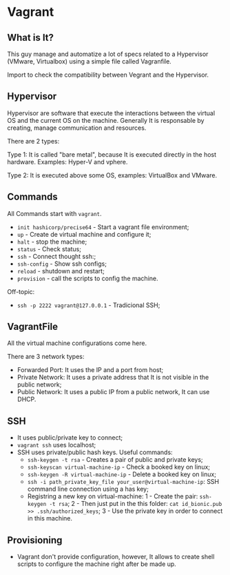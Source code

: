 # Vagrant

## What is It?

This guy manage and automatize a lot of specs related to a Hypervisor (VMware, Virtualbox) using a simple file called Vagranfile.

Import to check the compatibility between Vegrant and the Hypervisor.

## Hypervisor

Hypervisor are software that execute the interactions between the virtual OS and the current OS on the machine. Generally It is responsable by creating, manage communication and resources.

There are 2 types:

Type 1: It is called "bare metal", because It is executed directly in the host hardware. Examples: Hyper-V and vphere.

Type 2: It is executed above some OS, examples: VirtualBox and VMware.

## Commands

All Commands start with `vagrant`.

- `init hashicorp/precise64` - Start a vagrant file environment;
- `up` - Create de virtual machine and configure it;
- `halt` - stop the machine;
- `status` - Check status;
- `ssh` - Connect thought ssh:;
- `ssh-config` - Show ssh configs;
- `reload` - shutdown and restart;
- `provision` - call the scripts to config the machine.

Off-topic:

- `ssh -p 2222 vagrant@127.0.0.1` - Tradicional SSH;


## VagrantFile

All the virtual machine configurations come here.

There are 3 network types: 

- Forwarded Port: It uses the IP and a port from host; 
- Private Network: It uses a private address that It is not visible in the public network;
- Public Network: It uses a public IP from a public network, It can use DHCP.

## SSH

- It uses public/private key to connect;
- `vagrant ssh` uses localhost;
- SSH uses private/public hash keys. Useful commands:
    - `ssh-keygen -t rsa` - Creates a pair of public and private keys;
    - `ssh-keyscan virtual-machine-ip` - Check a booked key on linux;
    - `ssh-keygen -R virtual-machine-ip` - Delete a booked key on linux;
    - `ssh -i path_private_key_file your_user@virtual-machine-ip`: SSH command line connection using a has key;
    - Registring a new key on virtual-machine:
        1 - Create the pair: `ssh-keygen -t rsa`;
        2 - Then just put in the this folder: `cat id_bionic.pub >> .ssh/authorized_keys`;
        3 - Use the private key in order to connect in this machine.

## Provisioning

- Vagrant don't provide configuration, however, It allows to create shell scripts to configure the machine right after be made up.
